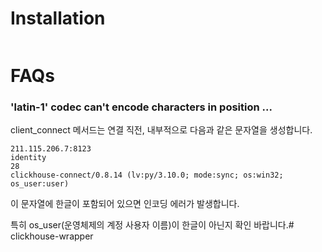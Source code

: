 # Installation

```

```

# FAQs

### 'latin-1' codec can't encode characters in position ...

client_connect 메서드는 연결 직전, 내부적으로 다음과 같은 문자열을 생성합니다.

```
211.115.206.7:8123
identity
28
clickhouse-connect/0.8.14 (lv:py/3.10.0; mode:sync; os:win32; os_user:user)
```

이 문자열에 한글이 포함되어 있으면 인코딩 에러가 발생합니다.

특히 os_user(운영체제의 계정 사용자 이름)이 한글이 아닌지 확인 바랍니다.#   c l i c k h o u s e - w r a p p e r  
 